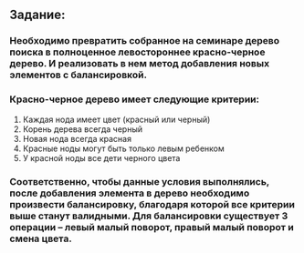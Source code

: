 ## Задание:

### Необходимо превратить собранное на семинаре дерево поиска в полноценное левостороннее красно-черное дерево. И реализовать в нем метод добавления новых элементов с балансировкой.

### Красно-черное дерево имеет следующие критерии:

1) Каждая нода имеет цвет (красный или черный)
2) Корень дерева всегда черный
3) Новая нода всегда красная
4) Красные ноды могут быть только левым ребенком
5) У красной ноды все дети черного цвета

### Соответственно, чтобы данные условия выполнялись, после добавления элемента в дерево необходимо произвести балансировку, благодаря которой все критерии выше станут валидными. Для балансировки существует 3 операции – левый малый поворот, правый малый поворот и смена цвета.